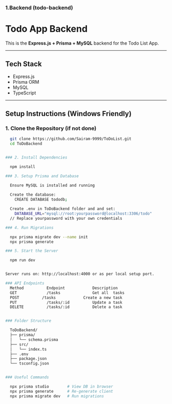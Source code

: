 ### 1.Backend (todo-backend)

# Todo App Backend

This is the **Express.js + Prisma + MySQL** backend for the Todo List App.

---

## Tech Stack

- Express.js
- Prisma ORM
- MySQL
- TypeScript

---

## Setup Instructions (Windows Friendly)

### 1. Clone the Repository (if not done)

```bash
  git clone https://github.com/Sairam-9999/ToDoList.git
  cd ToDoBackend


### 2. Install Dependencies

  npm install

### 3. Setup Prisma and Database

  Ensure MySQL is installed and running
  
  Create the database:
    CREATE DATABASE tododb;

  Create .env in ToDoBackend folder and and set:
    DATABASE_URL="mysql://root:yourpassword@localhost:3306/todo"
  // Replace yourpassword with your own credentials

### 4. Run Migrations

  npx prisma migrate dev --name init
  npx prisma generate

### 5. Start the Server

  npm run dev


Server runs on: http://localhost:4000 or as per local setup port.

### API Endpoints
  Method	      Endpoint	          Description
  GET	          /tasks	          Get all  tasks
  POST	        /tasks	          Create a new task
  PUT	          /tasks/:id	      Update a task
  DELETE	      /tasks/:id	      Delete a task


### Folder Structure

  ToDoBackend/
  ├── prisma/
  │   └── schema.prisma
  ├── src/
  │   └── index.ts
  ├── .env
  ├── package.json
  └── tsconfig.json


### Useful Commands

  npx prisma studio        # View DB in browser
  npx prisma generate      # Re-generate client
  npx prisma migrate dev   # Run migrations

